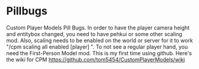 # Pillbugs
Custom Player Models Pill Bugs.
In order to have the player camera height and entitybox changed, you need to have pehkui or some other scaling mod. Also, scaling needs to be enabled on the world or server for it to work "/cpm scaling all enabled [player] <enable>". To not see a regular player hand, you need the First-Person Model mod. This is my first time using github. Here's the wiki for CPM https://github.com/tom5454/CustomPlayerModels/wiki
